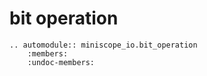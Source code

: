 # bit operation

```{eval-rst}
.. automodule:: miniscope_io.bit_operation
    :members:
    :undoc-members:
```